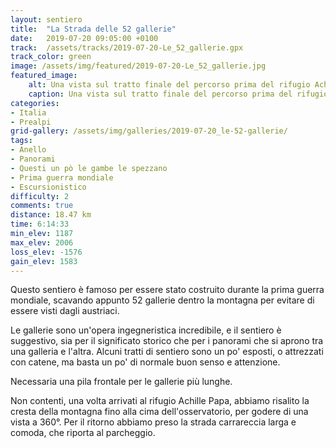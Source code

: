 ```yaml
---
layout: sentiero
title:  "La Strada delle 52 gallerie"
date:   2019-07-20 09:05:00 +0100
track:  /assets/tracks/2019-07-20-Le_52_gallerie.gpx
track_color: green
image: /assets/img/featured/2019-07-20-Le_52_gallerie.jpg
featured_image:
    alt: Una vista sul tratto finale del percorso prima del rifugio Achille Papa
    caption: Una vista sul tratto finale del percorso prima del rifugio Achille Papa
categories:
- Italia
- Prealpi
grid-gallery: /assets/img/galleries/2019-07-20_le-52-gallerie/
tags:
- Anello
- Panorami
- Questi un pò le gambe le spezzano
- Prima guerra mondiale
- Escursionistico
difficulty: 2
comments: true
distance: 18.47 km
time: 6:14:33
min_elev: 1187
max_elev: 2006
loss_elev: -1576
gain_elev: 1583
---
```


Questo sentiero è famoso per essere stato costruito durante la prima guerra mondiale, scavando appunto 52 gallerie dentro la montagna per evitare di essere visti dagli austriaci.

Le gallerie sono un'opera ingegneristica incredibile, e il sentiero è suggestivo, sia per il significato storico che per i panorami che si aprono tra una galleria e l'altra. Alcuni tratti di sentiero sono un po' esposti, o attrezzati con catene, ma basta un po' di normale buon senso e attenzione.

Necessaria una pila frontale per le gallerie più lunghe.

Non contenti, una volta arrivati al rifugio Achille Papa, abbiamo risalito la cresta della montagna fino alla cima dell'osservatorio, per godere di una vista a 360°.
Per il ritorno abbiamo preso la strada carrareccia larga e comoda, che riporta al parcheggio.
